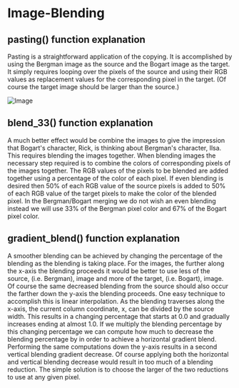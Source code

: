 # Image-Blending

## pasting() function explanation
Pasting is a straightforward application of the copying. It is accomplished by using the Bergman image as the source and the Bogart image as the target. It simply requires looping over the pixels of the source and using their RGB values as replacement values for the corresponding pixel in the target. (Of course the target image should be larger than the source.)

![Image](https://raw.github.com/ajMIT95/Image-Blending/master/pasting.jpg)

## blend_33() function explanation
A much better effect would be combine the images to give the impression that Bogart's character, Rick, is thinking about Bergman's character, Ilsa. This requires blending the images together. When blending images the necessary step required is to combine the colors of corresponding pixels of the images together. The RGB values of the pixels to be blended are added together using a percentage of the color of each pixel. If even blending is desired then 50% of each RGB value of the source pixels is added to 50% of each RGB value of the target pixels to make the color of the blended pixel. In the Bergman/Bogart merging we do not wish an even blending instead we will use 33% of the Bergman pixel color and 67% of the Bogart pixel color.

## gradient_blend() function explanation
A smoother blending can be achieved by changing the percentage of the blending as the blending is taking place. For the images, the further along the x-axis the blending proceeds it would be better to use less of the source, (i.e. Bergman), image and more of the target, (i.e. Bogart), image. Of course the same decreased blending from the source should also occur the farther down the y-axis the blending proceeds. One easy technique to accomplish this is linear interpolation. As the blending traverses along the x-axis, the current column coordinate, x, can be divided by the source width. This results in a changing percentage that starts at 0.0 and gradually increases ending at almost 1.0. If we multiply the blending percentage by this changing percentage we can compute how much to decrease the blending percentage by in order to achieve a horizontal gradient blend. Performing the same computations down the y-axis results in a second vertical blending gradient decrease. Of course applying both the horizontal and vertical blending decrease would result in too much of a blending reduction. The simple solution is to choose the larger of the two reductions to use at any given pixel.
